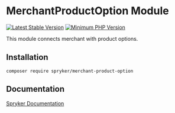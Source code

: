 # MerchantProductOption Module
[![Latest Stable Version](https://poser.pugx.org/spryker/merchant-product-option/v/stable.svg)](https://packagist.org/packages/spryker/merchant-product-option)
[![Minimum PHP Version](https://img.shields.io/badge/php-%3E%3D%208.3-8892BF.svg)](https://php.net/)

This module connects merchant with product options.

## Installation

```
composer require spryker/merchant-product-option
```

## Documentation

[Spryker Documentation](https://docs.spryker.com)
